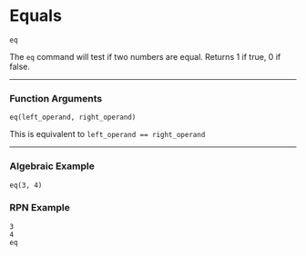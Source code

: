# Equals
`eq`

The `eq` command will test if two numbers are equal. Returns 1 if true, 0 if false.

----

### Function Arguments
```plaintext
eq(left_operand, right_operand)
```

This is equivalent to `left_operand == right_operand`

----

### Algebraic Example
```plaintext
eq(3, 4)
```

### RPN Example
```plaintext
3
4
eq
```